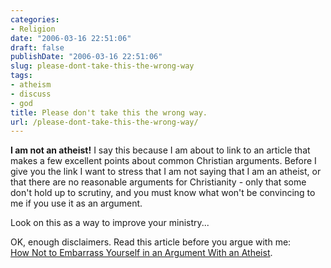 ```yaml
---
categories:
- Religion
date: "2006-03-16 22:51:06"
draft: false
publishDate: "2006-03-16 22:51:06"
slug: please-dont-take-this-the-wrong-way
tags:
- atheism
- discuss
- god
title: Please don't take this the wrong way.
url: /please-dont-take-this-the-wrong-way/
---
```

**I am not an atheist!** I say this because I am about to link to an
article that makes a few excellent points about common Christian
arguments. Before I give you the link I want to stress that I am not
saying that I am an atheist, or that there are no reasonable arguments
for Christianity - only that some don't hold up to scrutiny, and you
must know what won't be convincing to me if you use it as an argument.

Look on this as a way to improve your ministry...

OK, enough disclaimers. Read this article before you argue with me:\
[How Not to Embarrass Yourself in an Argument With an
Atheist](http://www.ooblick.com/text/atheist-argument.html).